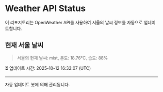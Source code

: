 
# Weather API Status

이 리포지토리는 OpenWeather API를 사용하여 서울의 날씨 정보를 자동으로 업데이트합니다.

## 현재 서울 날씨
> 서울의 현재 날씨: mist, 온도: 18.76°C, 습도: 88%

⏳ 업데이트 시간: 2025-10-12 16:32:07 (UTC)

---
자동 업데이트 봇에 의해 관리됩니다.
